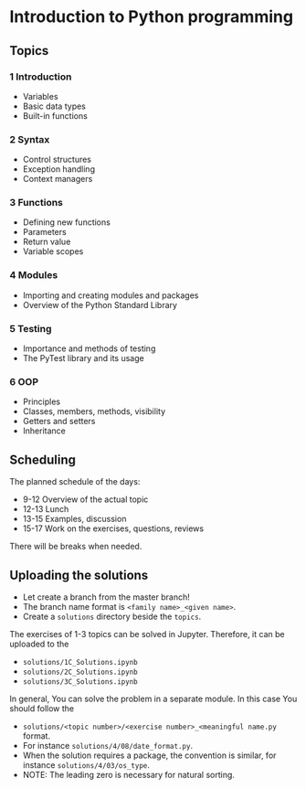 # Introduction to Python programming

## Topics

### 1 Introduction

* Variables
* Basic data types
* Built-in functions

### 2 Syntax

* Control structures
* Exception handling
* Context managers

### 3 Functions

* Defining new functions
* Parameters
* Return value
* Variable scopes

### 4 Modules

* Importing and creating modules and packages
* Overview of the Python Standard Library

### 5 Testing

* Importance and methods of testing
* The PyTest library and its usage

### 6 OOP

* Principles
* Classes, members, methods, visibility
* Getters and setters
* Inheritance

## Scheduling

The planned schedule of the days:
* 9-12 Overview of the actual topic
* 12-13 Lunch
* 13-15 Examples, discussion
* 15-17 Work on the exercises, questions, reviews

There will be breaks when needed.

## Uploading the solutions

* Let create a branch from the master branch!
* The branch name format is ``<family name>_<given name>``.
* Create a ``solutions`` directory beside the ``topics``.

The exercises of 1-3 topics can be solved in Jupyter. Therefore, it can be uploaded to the
* ``solutions/1C_Solutions.ipynb``
* ``solutions/2C_Solutions.ipynb``
* ``solutions/3C_Solutions.ipynb``

In general, You can solve the problem in a separate module. In this case You should follow the
* ``solutions/<topic number>/<exercise number>_<meaningful name.py`` format.
* For instance ``solutions/4/08/date_format.py``.
* When the solution requires a package, the convention is similar, for instance ``solutions/4/03/os_type``.
* NOTE: The leading zero is necessary for natural sorting.
